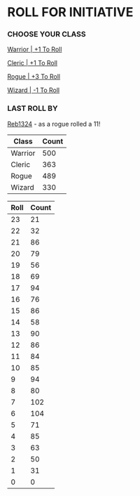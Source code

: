 # ROLL FOR INITIATIVE
### CHOOSE YOUR CLASS

[Warrior | +1 To Roll](https://github.com/benjaminsampica/benjaminsampica/issues/new?title=roll%7Cwarrior&body=Just+click+%27Submit+new+issue%27.)

[Cleric | +1 To Roll](https://github.com/benjaminsampica/benjaminsampica/issues/new?title=roll%7Ccleric&body=Just+click+%27Submit+new+issue%27.)

[Rogue | +3 To Roll](https://github.com/benjaminsampica/benjaminsampica/issues/new?title=roll%7Crogue&body=Just+click+%27Submit+new+issue%27.)

[Wizard | -1 To Roll](https://github.com/benjaminsampica/benjaminsampica/issues/new?title=roll%7Cwizard&body=Just+click+%27Submit+new+issue%27.)
### LAST ROLL BY
[Reb1324](https://www.github.com/Reb1324) - as a rogue rolled a 11!

|Class|Count|
|-|-|
|Warrior|500|
|Cleric|363|
|Rogue|489|
|Wizard|330|

|Roll|Count|
|-|-|
|23|21
|22|32
|21|86
|20|79
|19|56
|18|69
|17|94
|16|76
|15|86
|14|58
|13|90
|12|86
|11|84
|10|85
|9|94
|8|80
|7|102
|6|104
|5|71
|4|85
|3|63
|2|50
|1|31
|0|0
